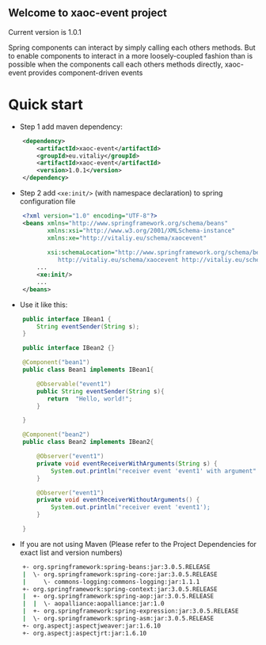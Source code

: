 Welcome to xaoc-event project
-----------------------------

Current version is 1.0.1

Spring components can interact by simply calling each others methods. But to enable components to interact in a more loosely-coupled fashion than is possible when the components call each others methods directly, xaoc-event provides component-driven events


Quick start
===========

-   Step 1 add maven dependency:
```xml
    <dependency>   
        <artifactId>xaoc-event</artifactId>
        <groupId>eu.vitaliy</groupId>
        <artifactId>xaoc-event</artifactId>
        <version>1.0.1</version>
    </dependency>
```
-   Step 2 add ```<xe:init/>``` (with namespace declaration) to spring configuration file
```xml
    <?xml version="1.0" encoding="UTF-8"?>
    <beans xmlns="http://www.springframework.org/schema/beans"
           xmlns:xsi="http://www.w3.org/2001/XMLSchema-instance"
           xmlns:xe="http://vitaliy.eu/schema/xaocevent"
     
           xsi:schemaLocation="http://www.springframework.org/schema/beans http://www.springframework.org/schema/beans/spring-beans-3.0.xsd
              http://vitaliy.eu/schema/xaocevent http://vitaliy.eu/schema/xaocevent/xaocevent.xsd">
        ...
        <xe:init/>
        ...
    </beans>
```
-   Use it like this:
```java
    public interface IBean1 {
        String eventSender(String s);
    }

    public interface IBean2 {}

    @Component("bean1")
    public class Bean1 implements IBean1{

        @Observable("event1")
        public String eventSender(String s){
           return  "Hello, world!";
        }

    }

    @Component("bean2")
    public class Bean2 implements IBean2{

        @Observer("event1")
        private void eventReceiverWithArguments(String s) {
            System.out.println("receiver event 'event1' with argument" + s);
        }

        @Observer("event1")
        private void eventReceiverWithoutArguments() {
            System.out.println("receiver event 'event1');
        }

    }
```
-   If you are not using Maven (Please refer to the Project Dependencies for exact list and version numbers)

```bash
    +- org.springframework:spring-beans:jar:3.0.5.RELEASE
    |  \- org.springframework:spring-core:jar:3.0.5.RELEASE
    |     \- commons-logging:commons-logging:jar:1.1.1
    +- org.springframework:spring-context:jar:3.0.5.RELEASE
    |  +- org.springframework:spring-aop:jar:3.0.5.RELEASE
    |  |  \- aopalliance:aopalliance:jar:1.0
    |  +- org.springframework:spring-expression:jar:3.0.5.RELEASE
    |  \- org.springframework:spring-asm:jar:3.0.5.RELEASE
    +- org.aspectj:aspectjweaver:jar:1.6.10
    +- org.aspectj:aspectjrt:jar:1.6.10
```
